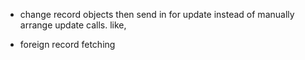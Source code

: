 - change record objects then send in for update instead of manually arrange update calls.
  like,

- foreign record fetching